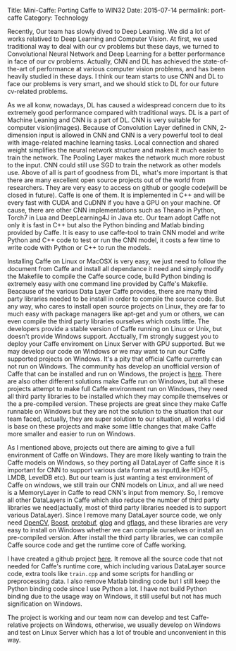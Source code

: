 Title: Mini-Caffe: Porting Caffe to WIN32
Date: 2015-07-14
permalink: port-caffe
Category: Technology


Recently, Our team has slowly dived to Deep Learning. We did a lot of works relatived to Deep Learning and Computer Vision. At first, we used traditional way to deal with our cv problems but these days, we turned to Convolutional Neural Network and Deep Learning for a better performance in face of our cv problems. Actually, CNN and DL has achieved the state-of-the-art of performance at various computer vision problems, and has been heavily studied in these days. I think our team starts to use CNN and DL to face our problems is very smart, and we should stick to DL for our future cv-related problems.

As we all konw, nowadays, DL has caused a widespread concern due to its extremely good performance compared with traditional ways. DL is a part of Machine Leaning and CNN is a part of DL. CNN is very suitable for computer vision(images). Because of Convolution Layer defined in CNN, 2-dimension input is allowed in CNN and CNN is a very powerful tool to deal with image-related machine learning tasks. Local connection and shared weight simplifies the neural network structure and makes it much easier to train the network. The Pooling Layer makes the network much more robust to the input. CNN could still use SGD to train the network as other models use. Above of all is part of goodness from DL, what's more important is that there are many excellent open source projects out of the world from researchers. They are very easy to access on github or google code(will be closed in future). Caffe is one of them. It is implemented in C++ and will be every fast with CUDA and CuDNN if you have a GPU on your machine. Of cause, there are other CNN implementations such as Theano in Python, Torch7 in Lua and DeepLearning4J in Java etc. Our team adopt Caffe not only it is fast in C++ but also the Python binding and Matlab binding provided by Caffe. It is easy to use caffe-tool to train CNN model and write Python and C++ code to test or run the CNN model, it costs a few time to write code with Python or C++ to run the models.

Installing Caffe on Linux or MacOSX is very easy, we just need to follow the document from Caffe and install all dependance it need and simply modify the Makefile to compile the Caffe source code, build Python binding is extremely easy with one command line provided by Caffe's Makefile. Beacause of the various Data Layer Caffe provides, there are many third party libraries needed to be install in order to compile the source code. But any way, who cares to install open source projects on Linux, they are far to much easy with package managers like apt-get and yum or others, we can even compile the third party libraries ourselves which costs little. The developers provide a stable version of Caffe running on Linux or Unix, but doesn't provide Windows support. Acctually, I'm strongly suggest you to deploy your Caffe enviroment on Linux Server with GPU supported. But we may develop our code on Windows or we may want to run our Caffe supported projects on Windows. It's a pity that official Caffe currently can not run on Windows. The community has develop an unofficial version of Caffe that can be installed and run on Windows, the project is [here][1]. There are also other different solutions make Caffe run on Windows, but all these projects attempt to make full Caffe environment run on Windows, they need all third party libraries to be installed which they may compile themselves or the a pre-compiled version. These projects are great since they make Caffe runnable on Windows but they are not the solution to the situation that our team faced, actually, they are super solution to our situation, all works I did is base on these projects and make some little changes that make Caffe more smaller and easier to run on Windows.

As I mentioned above, projects out there are aiming to give a full environment of Caffe on Windows. They are more likely wanting to train the Caffe models on Windows, so they porting all DataLayer of Caffe since it is important for CNN to support various data format as input(Like HDF5, LMDB, LevelDB etc). But our team is just wanting a test environment of Caffe on windows, we still train our CNN models on Linux, and all we need is a MemoryLayer in Caffe to read CNN's input from memory. So, I remove all other DataLayers in Caffe which also reduce the number of third party libraries we need(actually, most of third party libraries needed is to support various DataLayer). Since I remove many DataLayer source code, we only need [OpenCV][opencv], [Boost][boost], [protobuf][protobuf], [glog][glog] and [gflags][gflags], and these libraries are very easy to install on Windows whether we can compile ourselves or install an pre-compiled version. After install the third party libraries, we can compile Caffe source code and get the runtime core of Caffe working.

I have created a github project [here][mini-caffe]. It remove all the source code that not needed for Caffe's runtime core, which including various DataLayer source code, extra tools like `train.cpp` and some scripts for handling or preprocessing data. I also remove Matlab binding code but I still keep the Python binding code since I use Python a lot. I have not build Python binding due to the usage way on Windows, it still useful but not has much signification on Windows.

The project is working and our team now can develop and test Caffe-relative projects on Windows, otherwise, we usually develop on Windows and test on Linux Server which has a lot of trouble and unconvenient in this way.


[1]: https://github.com/niuzhiheng/caffe
[opencv]: http://opencv.org/
[boost]: http://www.boost.org/
[protobuf]: https://github.com/google/protobuf
[glog]: https://github.com/google/glog
[gflags]: https://github.com/gflags/gflags
[mini-caffe]: https://github.com/luoyetx/mini-caffe
